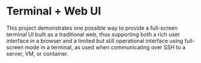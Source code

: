 # Terminal + Web UI

This project demonstrates one possible way to provide a full-screen terminal UI
built as a traditional web, thus supporting both a rich user interface in a
browser and a limited but still operational interface using full-screen mode in
a terminal, as used when communicating over SSH to a server, VM, or container.


## 
